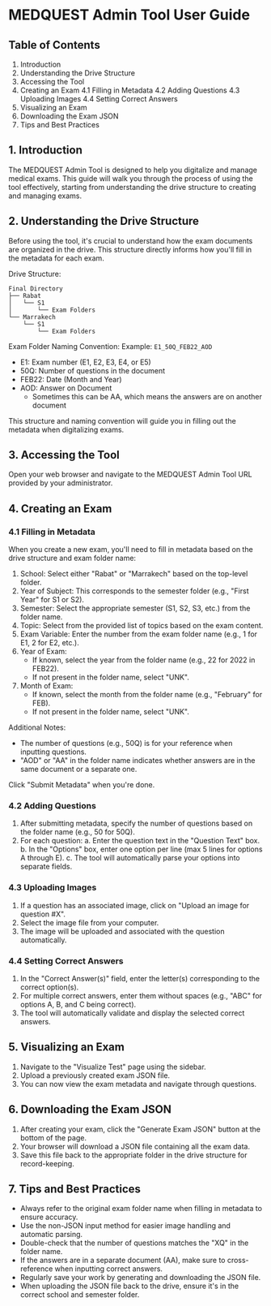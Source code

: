 # MEDQUEST Admin Tool User Guide

## Table of Contents
1. Introduction
2. Understanding the Drive Structure
3. Accessing the Tool
4. Creating an Exam
   4.1 Filling in Metadata
   4.2 Adding Questions
   4.3 Uploading Images
   4.4 Setting Correct Answers
5. Visualizing an Exam
6. Downloading the Exam JSON
7. Tips and Best Practices

## 1. Introduction

The MEDQUEST Admin Tool is designed to help you digitalize and manage medical exams. This guide will walk you through the process of using the tool effectively, starting from understanding the drive structure to creating and managing exams.

## 2. Understanding the Drive Structure

Before using the tool, it's crucial to understand how the exam documents are organized in the drive. This structure directly informs how you'll fill in the metadata for each exam.

Drive Structure:
```
Final Directory
├── Rabat
│   └── S1
│       └── Exam Folders
└── Marrakech
    └── S1
        └── Exam Folders
```

Exam Folder Naming Convention:
Example: `E1_50Q_FEB22_AOD`

- E1: Exam number (E1, E2, E3, E4, or E5)
- 50Q: Number of questions in the document
- FEB22: Date (Month and Year)
- AOD: Answer on Document
  - Sometimes this can be AA, which means the answers are on another document

This structure and naming convention will guide you in filling out the metadata when digitalizing exams.

## 3. Accessing the Tool

Open your web browser and navigate to the MEDQUEST Admin Tool URL provided by your administrator.

## 4. Creating an Exam

### 4.1 Filling in Metadata

When you create a new exam, you'll need to fill in metadata based on the drive structure and exam folder name:

1. School: Select either "Rabat" or "Marrakech" based on the top-level folder.
2. Year of Subject: This corresponds to the semester folder (e.g., "First Year" for S1 or S2).
3. Semester: Select the appropriate semester (S1, S2, S3, etc.) from the folder name.
4. Topic: Select from the provided list of topics based on the exam content.
5. Exam Variable: Enter the number from the exam folder name (e.g., 1 for E1, 2 for E2, etc.).
6. Year of Exam: 
   - If known, select the year from the folder name (e.g., 22 for 2022 in FEB22).
   - If not present in the folder name, select "UNK".
7. Month of Exam:
   - If known, select the month from the folder name (e.g., "February" for FEB).
   - If not present in the folder name, select "UNK".

Additional Notes:
- The number of questions (e.g., 50Q) is for your reference when inputting questions.
- "AOD" or "AA" in the folder name indicates whether answers are in the same document or a separate one.

Click "Submit Metadata" when you're done.

### 4.2 Adding Questions

1. After submitting metadata, specify the number of questions based on the folder name (e.g., 50 for 50Q).
2. For each question:
   a. Enter the question text in the "Question Text" box.
   b. In the "Options" box, enter one option per line (max 5 lines for options A through E).
   c. The tool will automatically parse your options into separate fields.

### 4.3 Uploading Images

1. If a question has an associated image, click on "Upload an image for question #X".
2. Select the image file from your computer.
3. The image will be uploaded and associated with the question automatically.

### 4.4 Setting Correct Answers

1. In the "Correct Answer(s)" field, enter the letter(s) corresponding to the correct option(s).
2. For multiple correct answers, enter them without spaces (e.g., "ABC" for options A, B, and C being correct).
3. The tool will automatically validate and display the selected correct answers.

## 5. Visualizing an Exam

1. Navigate to the "Visualize Test" page using the sidebar.
2. Upload a previously created exam JSON file.
3. You can now view the exam metadata and navigate through questions.

## 6. Downloading the Exam JSON

1. After creating your exam, click the "Generate Exam JSON" button at the bottom of the page.
2. Your browser will download a JSON file containing all the exam data.
3. Save this file back to the appropriate folder in the drive structure for record-keeping.

## 7. Tips and Best Practices

- Always refer to the original exam folder name when filling in metadata to ensure accuracy.
- Use the non-JSON input method for easier image handling and automatic parsing.
- Double-check that the number of questions matches the "XQ" in the folder name.
- If the answers are in a separate document (AA), make sure to cross-reference when inputting correct answers.
- Regularly save your work by generating and downloading the JSON file.
- When uploading the JSON file back to the drive, ensure it's in the correct school and semester folder.
